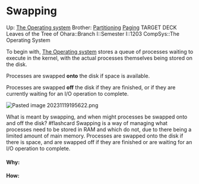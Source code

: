 # Swapping

Up: [The Operating system](the_operating_system)
Brother: [Partitioning](partitioning) [Paging](paging)
TARGET DECK
Leaves of the Tree of Ohara::Branch I::Semester I::1203 CompSys::The Operating System


To begin with, [The Operating system](the_operating_system) stores a queue of processes waiting to execute in the kernel, with the actual processes themselves being stored on the disk.

Processes are swapped **onto** the disk if space is available.

Processes are swapped **off** the disk if they are finished, or if they are currently waiting for an I/O operation to complete.

![Pasted image 20231119195622.png](pasted_image_20231119195622.png)

What is meant by swapping, and when might processes be swapped onto and off the disk? #flashcard 
Swapping is a way of managing what processes need to be stored in RAM and which do not, due to there being a limited amount of main memory. 
Processes are swapped onto the disk if there is space, and are swapped off if they are finished or are waiting for an I/O operation to complete.
<!--ID: 1700423672009-->































#### Why:
#### How:









